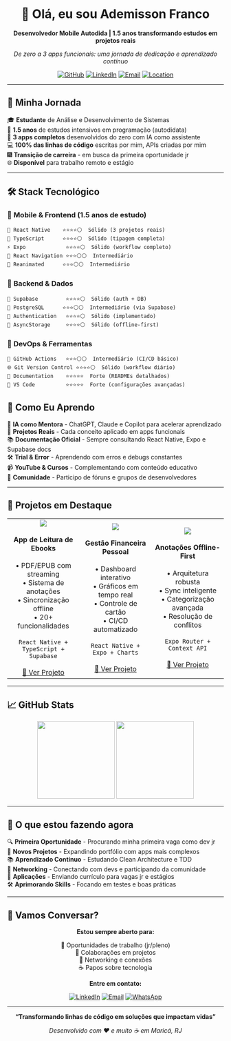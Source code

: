 <div align="center">
  
# 👋 Olá, eu sou **Ademisson Franco**

**Desenvolvedor Mobile Autodida | 1.5 anos transformando estudos em projetos reais**

*De zero a 3 apps funcionais: uma jornada de dedicação e aprendizado contínuo*

[![GitHub](https://img.shields.io/badge/GitHub-ademisson--Auto-black?logo=github)](https://github.com/ademisson-Auto)
[![LinkedIn](https://img.shields.io/badge/LinkedIn-Connect-blue?logo=linkedin)](https://linkedin.com/in/ademisson-silva-1206a6371/)
[![Email](https://img.shields.io/badge/Email-ademissonm%40gmail.com-red?logo=gmail)](mailto:ademissonm@gmail.com)
[![Location](https://img.shields.io/badge/Locação-Maricá%2c%20RJ-green?logo=googlemaps)]()

</div>

---

## 🎯 **Minha Jornada**

🎓 **Estudante** de Análise e Desenvolvimento de Sistemas  
📅 **1.5 anos** de estudos intensivos em programação (autodidata)  
📱 **3 apps completos** desenvolvidos do zero com IA como assistente  
💻 **100% das linhas de código** escritas por mim, APIs criadas por mim  
🎆 **Transição de carreira** - em busca da primeira oportunidade jr  
🌐 **Disponível** para trabalho remoto e estágio

---

## 🛠️ **Stack Tecnológico**

### 📱 **Mobile & Frontend** (1.5 anos de estudo)
```
🚀 React Native    ⭐⭐⭐⭐⚪  Sólido (3 projetos reais)
🔷 TypeScript      ⭐⭐⭐⭐⚪  Sólido (tipagem completa)
⚡ Expo             ⭐⭐⭐⭐⚪  Sólido (workflow completo)
🧭 React Navigation ⭐⭐⭐⚪⚪  Intermediário
🎨 Reanimated      ⭐⭐⭐⚪⚪  Intermediário
```

### 💾 **Backend & Dados**
```
🔋 Supabase         ⭐⭐⭐⭐⚪  Sólido (auth + DB)
💾 PostgreSQL      ⭐⭐⭐⚪⚪  Intermediário (via Supabase)
🔐 Authentication   ⭐⭐⭐⭐⚪  Sólido (implementado)
📏 AsyncStorage     ⭐⭐⭐⭐⚪  Sólido (offline-first)
```

### 🚀 **DevOps & Ferramentas**
```
🤖 GitHub Actions   ⭐⭐⭐⚪⚪  Intermediário (CI/CD básico)
🌐 Git Version Control ⭐⭐⭐⭐⚪  Sólido (workflow diário)
📄 Documentation    ⭐⭐⭐⭐⭐  Forte (READMEs detalhados)
🐛 VS Code          ⭐⭐⭐⭐⭐  Forte (configurações avançadas)
```

## 🎨 **Como Eu Aprendo**

🤖 **IA como Mentora** - ChatGPT, Claude e Copilot para acelerar aprendizado  
📁 **Projetos Reais** - Cada conceito aplicado em apps funcionais  
📚 **Documentação Oficial** - Sempre consultando React Native, Expo e Supabase docs  
🛠️ **Trial & Error** - Aprendendo com erros e debugs constantes  
📹 **YouTube & Cursos** - Complementando com conteúdo educativo  
👥 **Comunidade** - Participo de fóruns e grupos de desenvolvedores

---

## 📱 **Projetos em Destaque**

<table>
  <tr>
    <td align="center" width="33%">
      <img src="https://img.shields.io/badge/LENDARIOX-📚-blue?style=for-the-badge" />
      <br><br>
      <strong>App de Leitura de Ebooks</strong>
      <br><br>
      • PDF/EPUB com streaming<br>
      • Sistema de anotações<br>
      • Sincronização offline<br>
      • 20+ funcionalidades<br>
      <br>
      <code>React Native + TypeScript + Supabase</code>
      <br><br>
      <a href="https://github.com/ademisson-Auto/Lendariox">
        🔗 Ver Projeto
      </a>
    </td>
    <td align="center" width="33%">
      <img src="https://img.shields.io/badge/FINANCES-💰-green?style=for-the-badge" />
      <br><br>
      <strong>Gestão Financeira Pessoal</strong>
      <br><br>
      • Dashboard interativo<br>
      • Gráficos em tempo real<br>
      • Controle de cartão<br>
      • CI/CD automatizado<br>
      <br>
      <code>React Native + Expo + Charts</code>
      <br><br>
      <a href="https://github.com/ademisson-Auto/Finances">
        🔗 Ver Projeto
      </a>
    </td>
    <td align="center" width="33%">
      <img src="https://img.shields.io/badge/NOXUS-📖-orange?style=for-the-badge" />
      <br><br>
      <strong>Anotações Offline-First</strong>
      <br><br>
      • Arquitetura robusta<br>
      • Sync inteligente<br>
      • Categorização avançada<br>
      • Resolução de conflitos<br>
      <br>
      <code>Expo Router + Context API</code>
      <br><br>
      <a href="https://github.com/ademisson-Auto/Noxus">
        🔗 Ver Projeto
      </a>
    </td>
  </tr>
</table>

---

## 📈 **GitHub Stats**

<div align="center">
  
<img height="180em" src="https://github-readme-stats.vercel.app/api?username=ademisson-Auto&show_icons=true&theme=dracula&include_all_commits=true&count_private=true"/>
<img height="180em" src="https://github-readme-stats.vercel.app/api/top-langs/?username=ademisson-Auto&layout=compact&langs_count=7&theme=dracula"/>

</div>

---

## 🚀 **O que estou fazendo agora**

🔍 **Primeira Oportunidade** - Procurando minha primeira vaga como dev jr  
📱 **Novos Projetos** - Expandindo portfólio com apps mais complexos  
📚 **Aprendizado Contínuo** - Estudando Clean Architecture e TDD  
🤝 **Networking** - Conectando com devs e participando da comunidade  
💼 **Aplicações** - Enviando currículo para vagas jr e estágios  
🛠️ **Aprimorando Skills** - Focando em testes e boas práticas

---

## 📨 **Vamos Conversar?**

<div align="center">

**Estou sempre aberto para:**

💼 Oportunidades de trabalho (jr/pleno)  
🤝 Colaborações em projetos  
💬 Networking e conexões  
☕ Papos sobre tecnologia  

**Entre em contato:**

[![LinkedIn](https://img.shields.io/badge/-LinkedIn-blue?style=for-the-badge&logo=linkedin)](https://linkedin.com/in/ademisson-silva-1206a6371/)
[![Email](https://img.shields.io/badge/-Email-red?style=for-the-badge&logo=gmail)](mailto:ademissonm@gmail.com)
[![WhatsApp](https://img.shields.io/badge/-WhatsApp-green?style=for-the-badge&logo=whatsapp)](https://wa.me/5521999999999)

</div>

---

<div align="center">
  
**“Transformando linhas de código em soluções que impactam vidas”**

*Desenvolvido com ❤️ e muito ☕ em Maricá, RJ*

</div>
